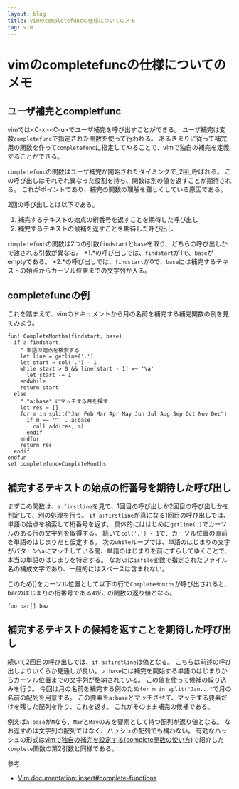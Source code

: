 ```yaml
---
layout: blog
title: vimのcompletefuncの仕様についてのメモ
tag: vim
---
```


# vimのcompletefuncの仕様についてのメモ

## ユーザ補完とcompletfunc

vimでは\<C-x>\<C-u>でユーザ補完を呼び出すことができる。
ユーザ補完は変数`completefunc`で指定された関数を使って行われる。
あるきまりに従って補完用の関数を作って`completefunc`に指定してやることで、vimで独自の補完を定義することができる。

`completefunc`の関数はユーザ補完が開始されたタイミングで_2回_呼ばれる。
この呼び出しはそれぞれ異なった役割を持ち、関数は別の値を返すことが期待される。
これがポイントであり、補完の関数の理解を難しくしている原因である。

2回の呼び出しとは以下である。

1. 補完するテキストの始点の桁番号を返すことを期待した呼び出し
2. 補完するテキストの候補を返すことを期待した呼び出し

`completefunc`の関数は2つの引数`findstart`と`base`を取り、どちらの呼び出しかで渡される引数が異なる。
*1.*の呼び出しでは、`findstart`が1で、`base`がemptyである。
*2.*の呼び出しでは、`findstart`が0で、`base`には補完するテキストの始点からカーソル位置までの文字列が入る。

## completefuncの例

これを踏まえて、vimのドキュメントから月の名前を補完する補完関数の例を見てみよう。

~~~~
fun! CompleteMonths(findstart, base)
  if a:findstart
    " 単語の始点を検索する
    let line = getline('.')
    let start = col('.') - 1
    while start > 0 && line[start - 1] =~ '\a'
      let start -= 1
    endwhile
    return start
  else
    " "a:base" にマッチする月を探す
    let res = []
    for m in split("Jan Feb Mar Apr May Jun Jul Aug Sep Oct Nov Dec")
      if m =~ '^' . a:base
        call add(res, m)
      endif
    endfor
    return res
  endif
endfun
set completefunc=CompleteMonths
~~~~

## 補完するテキストの始点の桁番号を期待した呼び出し

まずこの関数は、`a:firstline`を見て、1回目の呼び出しか2回目の呼び出しかを判定して、別の処理を行う。
`if a:firstline`が真になる1回目の呼び出しでは、単語の始点を検索して桁番号を返す。
具体的にははじめに`getline(.)`でカーソルのある行の文字列を取得する。
続いて`col('.') - 1`で、カーソル位置の直前を単語のはじまりだと仮定する。
次の`while`ループでは、単語のはじまりの文字がパターン`\a`にマッチしている間、単語のはじまりを前にずらしてゆくことで、本当の単語のはじまりを特定する。
なお`\a`は`isfile`変数で指定されたファイル名の構成文字であり、一般的にはスペースは含まれない。

このため\[\]をカーソル位置として以下の行で`CompleteMonths`が呼び出されると、barのはじまりの桁番号である`4`がこの関数の返り値となる。

~~~~
foo bar[] baz
~~~~

## 補完するテキストの候補を返すことを期待した呼び出し

続いて2回目の呼び出しでは、`if a:firstline`は偽となる。
こちらは前述の呼び出しよりいくらか見通しが良い。
`a:base`には補完を開始する単語のはじまりからカーソル位置までの文字列が格納されている。
この値を使って候補の絞り込みを行う。
今回は月の名前を補完する例のため`for m in split("Jan..."`で月の名前の配列を用意する。
この要素を`a:base`とマッチさせて、マッチする要素だけを残した配列を作り、これを返す。
これがそのまま補完の候補である。

例えば`a:base`が`M`なら、`Mar`と`May`のみを要素として持つ配列が返り値となる。
なお返すのは文字列の配列ではなく、ハッシュの配列でも構わない。
有効なハッシュの形式は[vimで独自の補完を設定する(complete関数の使い方)](http://www.xmisao.com/2014/05/01/vim-complete.html)で紹介した`complete`関数の第2引数と同様である。

参考

- [Vim documentation: insert#complete-functions](http://vim-jp.org/vimdoc-ja/insert.html#complete-functions)
